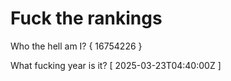 # Fuck the rankings

Who the hell am I?
{ 16754226 }

What fucking year is it?
[ 2025-03-23T04:40:00Z ]
